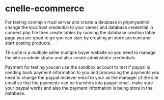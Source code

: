 # cnelle-ecommerce
For testing xammp virtual server and create a database in phpmyadmin
change the localhost credential to your server and database credential in connect.php file
then create tables by running the database creation table page 
you are good to go you can start by creating an store account and start posting products.

This site is a multiple seller multiple buyer website so you need to manage the site as administrator and also create adminstator credentials

Payment
for testing youcan use the sandbox account to test if paypal is sending back payment information to you and processing the payments
you need to change the paypal reciever email to your as the manager of the site email so that the payments can be transfers into paypal 
email, make sure your paypal works and also the payment information is being store in the database. 

